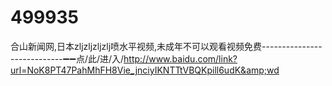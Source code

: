 # 499935
合山新闻网,日本zljzljzljzlj喷水平视频,未成年不可以观看视频免费----------------------------➖➖点/此/进/入/http://www.baidu.com/link?url=NoK8PT47PahMhFH8Vie_jnciyIKNTTtVBQKpill6udK&amp;wd
